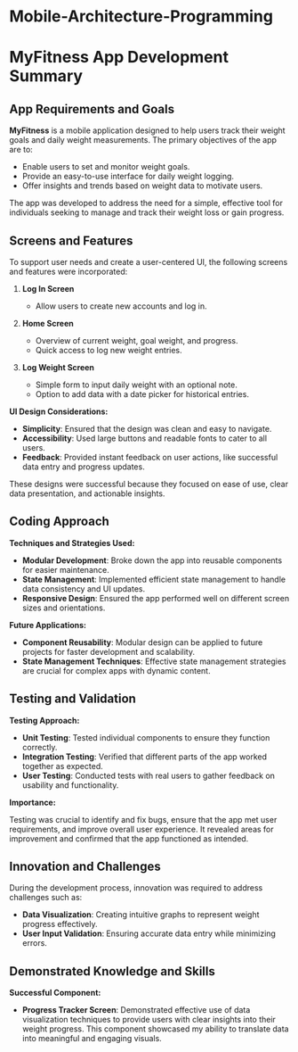 # Mobile-Architecture-Programming
# MyFitness App Development Summary

## App Requirements and Goals

**MyFitness** is a mobile application designed to help users track their weight goals and daily weight measurements. The primary objectives of the app are to:

- Enable users to set and monitor weight goals.
- Provide an easy-to-use interface for daily weight logging.
- Offer insights and trends based on weight data to motivate users.

The app was developed to address the need for a simple, effective tool for individuals seeking to manage and track their weight loss or gain progress.

## Screens and Features

To support user needs and create a user-centered UI, the following screens and features were incorporated:

1. **Log In Screen**
   - Allow users to create new accounts and log in.
2. **Home Screen**
   - Overview of current weight, goal weight, and progress.
   - Quick access to log new weight entries.

3. **Log Weight Screen**
   - Simple form to input daily weight with an optional note.
   - Option to add data with a date picker for historical entries.


**UI Design Considerations:**

- **Simplicity**: Ensured that the design was clean and easy to navigate.
- **Accessibility**: Used large buttons and readable fonts to cater to all users.
- **Feedback**: Provided instant feedback on user actions, like successful data entry and progress updates.

These designs were successful because they focused on ease of use, clear data presentation, and actionable insights.

## Coding Approach

**Techniques and Strategies Used:**

- **Modular Development**: Broke down the app into reusable components for easier maintenance.
- **State Management**: Implemented efficient state management to handle data consistency and UI updates.
- **Responsive Design**: Ensured the app performed well on different screen sizes and orientations.

**Future Applications:**

- **Component Reusability**: Modular design can be applied to future projects for faster development and scalability.
- **State Management Techniques**: Effective state management strategies are crucial for complex apps with dynamic content.

## Testing and Validation

**Testing Approach:**

- **Unit Testing**: Tested individual components to ensure they function correctly.
- **Integration Testing**: Verified that different parts of the app worked together as expected.
- **User Testing**: Conducted tests with real users to gather feedback on usability and functionality.

**Importance:**

Testing was crucial to identify and fix bugs, ensure that the app met user requirements, and improve overall user experience. It revealed areas for improvement and confirmed that the app functioned as intended.

## Innovation and Challenges

During the development process, innovation was required to address challenges such as:

- **Data Visualization**: Creating intuitive graphs to represent weight progress effectively.
- **User Input Validation**: Ensuring accurate data entry while minimizing errors.

## Demonstrated Knowledge and Skills

**Successful Component:**

- **Progress Tracker Screen**: Demonstrated effective use of data visualization techniques to provide users with clear insights into their weight progress. This component showcased my ability to translate data into meaningful and engaging visuals.
